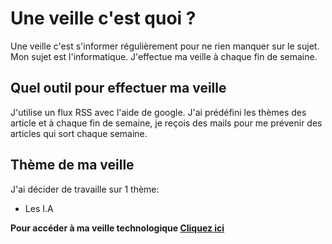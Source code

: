 # Une veille c'est quoi ?

Une veille c'est s'informer régulièrement pour ne rien manquer sur le sujet. Mon sujet est l'informatique.
J'effectue ma veille à chaque fin de semaine.

## Quel outil pour effectuer ma veille 

J'utilise un flux RSS avec l'aide de google. J'ai prédéfini les thèmes des article et à chaque fin de semaine, je reçois des mails pour me prévenir des articles qui sort chaque semaine.

## Thème de ma veille 

J'ai décider de travaille sur 1 thème: 

- Les I.A

**Pour accéder à ma veille technologique [Cliquez ici](https://www.pearltrees.com/antoninlcs)**